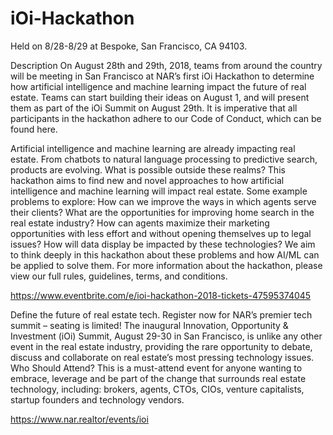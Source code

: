 # iOi-Hackathon
Held on 8/28-8/29 at Bespoke, San Francisco, CA 94103.

Description
On August 28th and 29th, 2018, teams from around the country will be meeting in San Francisco at NAR’s first iOi Hackathon to determine how artificial intelligence and machine learning impact the future of real estate. Teams can start building their ideas on August 1, and will present them as part of the iOi Summit on August 29th. It is imperative that all participants in the hackathon adhere to our Code of Conduct, which can be found here.

Artificial intelligence and machine learning are already impacting real estate. From chatbots to natural language processing to predictive search, products are evolving. What is possible outside these realms? This hackathon aims to find new and novel approaches to how artificial intelligence and machine learning will impact real estate. Some example problems to explore:
How can we improve the ways in which agents serve their clients?
What are the opportunities for improving home search in the real estate industry?
How can agents maximize their marketing opportunities with less effort and without opening themselves up to legal issues?
How will data display be impacted by these technologies?
We aim to think deeply in this hackathon about these problems and how AI/ML can be applied to solve them. For more information about the hackathon, please view our full rules, guidelines, terms, and conditions.

https://www.eventbrite.com/e/ioi-hackathon-2018-tickets-47595374045

Define the future of real estate tech. Register now for NAR’s premier tech summit – seating is limited!
The inaugural Innovation, Opportunity & Investment (iOi) Summit, August 29-30 in San Francisco, is unlike any other event in the real estate industry, providing the rare opportunity to debate, discuss and collaborate on real estate’s most pressing technology issues.
Who Should Attend?
This is a must-attend event for anyone wanting to embrace, leverage and be part of the change that surrounds real estate technology, including: brokers, agents, CTOs, CIOs, venture capitalists, startup founders and technology vendors.

https://www.nar.realtor/events/ioi
